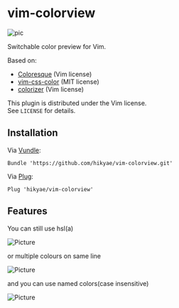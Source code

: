 # vim-colorview

![pic](https://raw.github.com/gorodinskiy/vim-coloresque/master/screen.png)

Switchable color preview for Vim.

Based on:
- [Coloresque](https://github.com/gorodinskiy/vim-coloresque) (Vim license)
- [vim-css-color](https://github.com/ap/vim-css-color) (MIT license)
- [colorizer](https://github.com/lilydjwg/colorizer) (Vim license)

This plugin is distributed under the Vim license.  
See `LICENSE` for details.

## Installation

Via [Vundle](https://github.com/gmarik/vundle):

```
Bundle 'https://github.com/hikyae/vim-colorview.git'
```

Via [Plug](https://github.com/junegunn/vim-plug):

```
Plug 'hikyae/vim-colorview'
```

## Features

You can still use hsl(a)

![Picture](https://web.archive.org/web/20230121064908if_/https://coderwall-assets-0.s3.amazonaws.com/uploads/picture/file/1965/hsla.png)

or multiple colours on same line

![Picture](https://web.archive.org/web/20230121065007if_/https://coderwall-assets-0.s3.amazonaws.com/uploads/picture/file/1963/cursorline.png)

and you can use named colors(case insensitive)

![Picture](https://web.archive.org/web/20230121064902if_/https://coderwall-assets-0.s3.amazonaws.com/uploads/picture/file/1964/letters.png)
